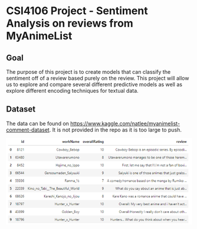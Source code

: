 # CSI4106 Project - Sentiment Analysis on reviews from MyAnimeList

## Goal
The purpose of this project is to create models that can classify the sentiment off of a review based purely on the review. This project will allow us to explore and compare several different predictive models as well as explore different encoding techniques for textual data.

## Dataset
The data can be found on https://www.kaggle.com/natlee/myanimelist-comment-dataset. It is not provided in the repo as it is too large to push.

![reviews](imgs/reviews_preview.png)